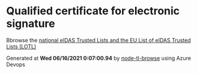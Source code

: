 # Qualified certificate for electronic signature 
 Bbrowse the [national eIDAS Trusted Lists and the EU List of eIDAS Trusted Lists (LOTL)](https://webgate.ec.europa.eu/tl-browser/#/) 
 
 
Generated at **Wed 06/16/2021  0:07:00.94** by [node-tl-browse](https://github.com/ymedlop/node-tl-browser) using Azure Devops 
